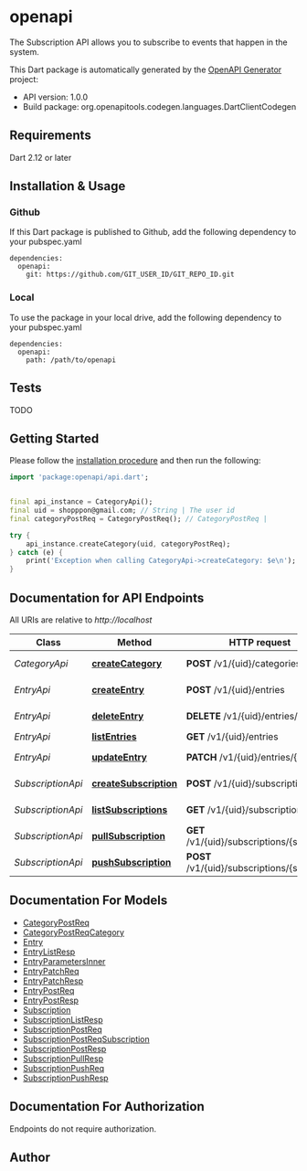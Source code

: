 # openapi
The Subscription API allows you to subscribe to events that happen in the system.

This Dart package is automatically generated by the [OpenAPI Generator](https://openapi-generator.tech) project:

- API version: 1.0.0
- Build package: org.openapitools.codegen.languages.DartClientCodegen

## Requirements

Dart 2.12 or later

## Installation & Usage

### Github
If this Dart package is published to Github, add the following dependency to your pubspec.yaml
```
dependencies:
  openapi:
    git: https://github.com/GIT_USER_ID/GIT_REPO_ID.git
```

### Local
To use the package in your local drive, add the following dependency to your pubspec.yaml
```
dependencies:
  openapi:
    path: /path/to/openapi
```

## Tests

TODO

## Getting Started

Please follow the [installation procedure](#installation--usage) and then run the following:

```dart
import 'package:openapi/api.dart';


final api_instance = CategoryApi();
final uid = shopppon@gmail.com; // String | The user id
final categoryPostReq = CategoryPostReq(); // CategoryPostReq | 

try {
    api_instance.createCategory(uid, categoryPostReq);
} catch (e) {
    print('Exception when calling CategoryApi->createCategory: $e\n');
}

```

## Documentation for API Endpoints

All URIs are relative to *http://localhost*

Class | Method | HTTP request | Description
------------ | ------------- | ------------- | -------------
*CategoryApi* | [**createCategory**](doc//CategoryApi.md#createcategory) | **POST** /v1/{uid}/categories | Create a category
*EntryApi* | [**createEntry**](doc//EntryApi.md#createentry) | **POST** /v1/{uid}/entries | Create an entry
*EntryApi* | [**deleteEntry**](doc//EntryApi.md#deleteentry) | **DELETE** /v1/{uid}/entries/{eid} | Delete an entry
*EntryApi* | [**listEntries**](doc//EntryApi.md#listentries) | **GET** /v1/{uid}/entries | List entries
*EntryApi* | [**updateEntry**](doc//EntryApi.md#updateentry) | **PATCH** /v1/{uid}/entries/{eid} | Update an entry
*SubscriptionApi* | [**createSubscription**](doc//SubscriptionApi.md#createsubscription) | **POST** /v1/{uid}/subscriptions | Create a subscription
*SubscriptionApi* | [**listSubscriptions**](doc//SubscriptionApi.md#listsubscriptions) | **GET** /v1/{uid}/subscriptions | List subscriptions
*SubscriptionApi* | [**pullSubscription**](doc//SubscriptionApi.md#pullsubscription) | **GET** /v1/{uid}/subscriptions/{sid}/pull | Pull a subscription
*SubscriptionApi* | [**pushSubscription**](doc//SubscriptionApi.md#pushsubscription) | **POST** /v1/{uid}/subscriptions/{sid}/push | Push a subscription


## Documentation For Models

 - [CategoryPostReq](doc//CategoryPostReq.md)
 - [CategoryPostReqCategory](doc//CategoryPostReqCategory.md)
 - [Entry](doc//Entry.md)
 - [EntryListResp](doc//EntryListResp.md)
 - [EntryParametersInner](doc//EntryParametersInner.md)
 - [EntryPatchReq](doc//EntryPatchReq.md)
 - [EntryPatchResp](doc//EntryPatchResp.md)
 - [EntryPostReq](doc//EntryPostReq.md)
 - [EntryPostResp](doc//EntryPostResp.md)
 - [Subscription](doc//Subscription.md)
 - [SubscriptionListResp](doc//SubscriptionListResp.md)
 - [SubscriptionPostReq](doc//SubscriptionPostReq.md)
 - [SubscriptionPostReqSubscription](doc//SubscriptionPostReqSubscription.md)
 - [SubscriptionPostResp](doc//SubscriptionPostResp.md)
 - [SubscriptionPullResp](doc//SubscriptionPullResp.md)
 - [SubscriptionPushReq](doc//SubscriptionPushReq.md)
 - [SubscriptionPushResp](doc//SubscriptionPushResp.md)


## Documentation For Authorization

Endpoints do not require authorization.


## Author



